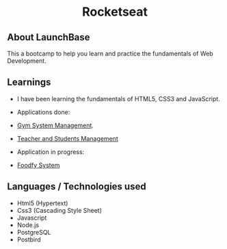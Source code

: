 
<h1 align="center">Rocketseat</h1>

## About LaunchBase
This a bootcamp to help you learn and practice the fundamentals of Web Development. 

## Learnings
- I have been learning the fundamentals of HTML5, CSS3 and JavaScript. 

- Applications done:
 - [Gym System Management](https://github.com/Gilmara-Git/launchbase-rocketseat/tree/master/Gym%20Manager%20Final%20Phase).
 - [Teacher and Students Management](https://github.com/Gilmara-Git/launchbase-rocketseat/tree/master/starting%20with%20Backend/AulasParticulares-5.4-Pagination)

 - Application in progress:
  - [Foodfy System](https://github.com/Gilmara-Git/launchbase-rocketseat/tree/master/Foodfy%20-%20Admin)

## Languages / Technologies used
- Html5 (Hypertext)
- Css3 (Cascading Style Sheet)
- Javascript
- Node.js
- PostgreSQL
- Postbird




     




